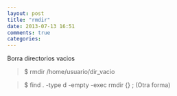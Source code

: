 ```yaml
---
layout: post
title: "rmdir"
date: 2013-07-13 16:51
comments: true
categories: 
---
```

Borra directorios vacios

>$ rmdir /home/usuario/dir_vacio 

>$ find . -type d -empty -exec rmdir {} \; (Otra forma)

